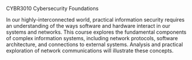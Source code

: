 CYBR3010 Cybersecurity Foundations

In our highly-interconnected world, practical information security requires an understanding of the ways software and hardware interact in our systems and networks. This course explores the fundamental components of complex information systems, including network protocols, software architecture, and connections to external systems. Analysis and practical exploration of network communications will illustrate these concepts.
